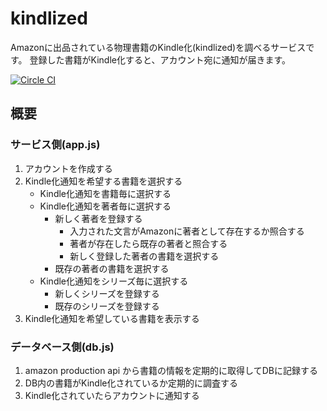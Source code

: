 # kindlized
Amazonに出品されている物理書籍のKindle化(kindlized)を調べるサービスです。
登録した書籍がKindle化すると、アカウント宛に通知が届きます。

[![Circle CI](https://circleci.com/gh/kogai/kindlized.svg?style=svg)](https://circleci.com/gh/kogai/kindlized)

## 概要
### サービス側(app.js)
1. アカウントを作成する
2. Kindle化通知を希望する書籍を選択する
	- Kindle化通知を書籍毎に選択する
	- Kindle化通知を著者毎に選択する
		- 新しく著者を登録する
			- 入力された文言がAmazonに著者として存在するか照合する
			- 著者が存在したら既存の著者と照合する
			- 新しく登録した著者の書籍を選択する
		- 既存の著者の書籍を選択する
	- Kindle化通知をシリーズ毎に選択する
		- 新しくシリーズを登録する
		- 既存のシリーズを登録する
3. Kindle化通知を希望している書籍を表示する

### データベース側(db.js)
1. amazon production api から書籍の情報を定期的に取得してDBに記録する
2. DB内の書籍がKindle化されているか定期的に調査する
3. Kindle化されていたらアカウントに通知する
